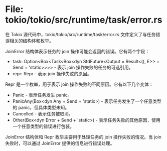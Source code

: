 # File: tokio/tokio/src/runtime/task/error.rs

在 Tokio 源代码中，tokio/tokio/src/runtime/task/error.rs 文件定义了与任务错误相关的结构体和枚举。

JoinError 结构体表示任务的 join 操作可能会返回的错误。它有两个字段：
- task: Option<Box<Task<Box<dyn StdFuture<Output = Result<(), E>> + Send + 'static>>>> - 表示 join 操作失败的任务的可选引用。
- repr: Repr - 表示 join 操作失败的原因。

Repr 是一个枚举，用于表示 join 操作失败的不同原因。它有以下几个变体：
- Panic - 表示任务发生 panic。
- PanicAny(Box<dyn Any + Send + 'static>) - 表示任务发生了一个任意类型的 panic，但具体类型未知。
- Cancelled - 表示任务被取消。
- Other(Box<dyn Error + Send + 'static>) - 表示任务失败的其他原因，使用一个任意类型的错误进行包装。

JoinError 结构体和 Repr 枚举主要用于处理任务的 join 操作失败的情况。当 join 失败时，可以通过 JoinError 提供的信息进行错误处理。

